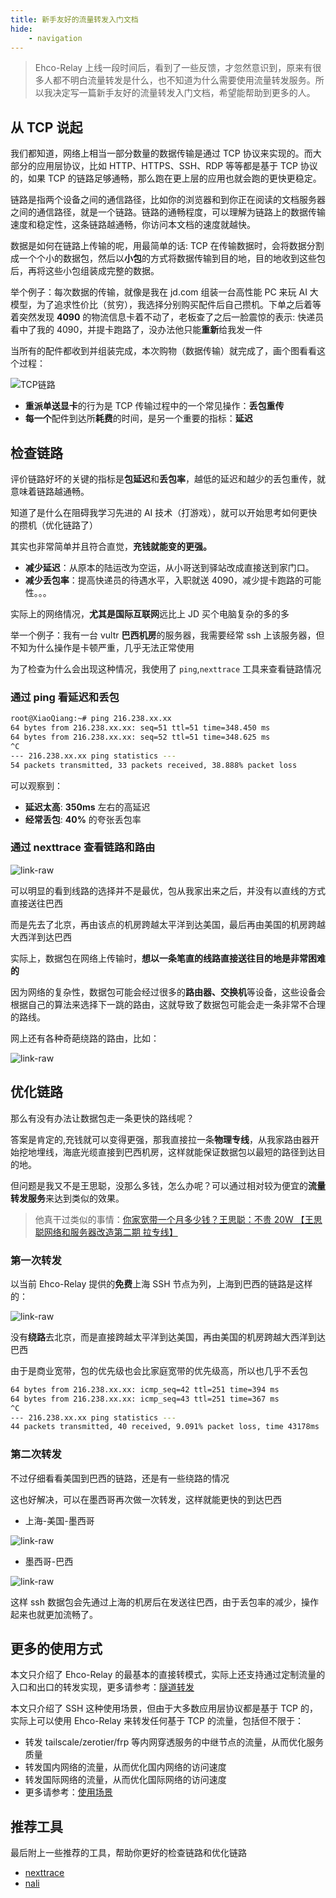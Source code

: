 ```yaml
---
title: 新手友好的流量转发入门文档
hide:
    - navigation
---
```


> Ehco-Relay 上线一段时间后，看到了一些反馈，才忽然意识到，原来有很多人都不明白流量转发是什么，也不知道为什么需要使用流量转发服务。所以我决定写一篇新手友好的流量转发入门文档，希望能帮助到更多的人。

## 从 TCP 说起

我们都知道，网络上相当一部分数量的数据传输是通过 TCP 协议来实现的。而大部分的应用层协议，比如 HTTP、HTTPS、SSH、RDP 等等都是基于 TCP 协议的，如果 TCP 的链路足够通畅，那么跑在更上层的应用也就会跑的更快更稳定。

链路是指两个设备之间的通信路径，比如你的浏览器和到你正在阅读的文档服务器之间的通信路径，就是一个链路。链路的通畅程度，可以理解为链路上的数据传输速度和稳定性，这条链路越通畅，你访问本文档的速度就越快。

数据是如何在链路上传输的呢，用最简单的话: TCP 在传输数据时，会将数据分割成一个个小的数据包，然后以**小包**的方式将数据传输到目的地，目的地收到这些包后，再将这些小包组装成完整的数据。

举个例子：每次数据的传输，就像是我在 jd.com 组装一台高性能 PC 来玩 AI 大模型，为了追求性价比（贫穷），我选择分别购买配件后自己攒机。下单之后着等着突然发现 **4090** 的物流信息卡着不动了，老板查了之后一脸震惊的表示: 快递员看中了我的 4090，并提卡跑路了，没办法他只能**重新**给我发一件

当所有的配件都收到并组装完成，本次购物（数据传输）就完成了，画个图看看这个过程：

![TCP链路](assets/intro/buy-pc-1.png)

-   **重派单送显卡**的行为是 TCP 传输过程中的一个常见操作：**丢包重传**
-   **每一个**配件到达所**耗费**的时间，是另一个重要的指标：**延迟**

## 检查链路

评价链路好坏的关键的指标是**包延迟**和**丢包率**，越低的延迟和越少的丢包重传，就意味着链路越通畅。

知道了是什么在阻碍我学习先进的 AI 技术（打游戏），就可以开始思考如何更快的攒机（优化链路了）

其实也非常简单并且符合直觉，**充钱就能变的更强。**

-   **减少延迟**：从原本的陆运改为空运，从小哥送到驿站改成直接送到家门口。
-   **减少丢包率**：提高快递员的待遇水平，入职就送 4090，减少提卡跑路的可能性。。。

实际上的网络情况，**尤其是国际互联网**远比上 JD 买个电脑复杂的多的多

举一个例子：我有一台 vultr **巴西机房**的服务器，我需要经常 ssh 上该服务器，但不知为什么操作是卡顿严重，几乎无法正常使用

为了检查为什么会出现这种情况，我使用了 `ping`,`nexttrace` 工具来查看链路情况

### 通过 ping 看延迟和丢包

```bash
root@XiaoQiang:~# ping 216.238.xx.xx
64 bytes from 216.238.xx.xx: seq=51 ttl=51 time=348.450 ms
64 bytes from 216.238.xx.xx: seq=52 ttl=51 time=348.625 ms
^C
--- 216.238.xx.xx ping statistics ---
54 packets transmitted, 33 packets received, 38.888% packet loss
```

可以观察到：

-   **延迟太高**: **350ms** 左右的高延迟
-   **经常丢包**: **40%** 的夸张丢包率

### 通过 nexttrace 查看链路和路由

![link-raw](assets/intro/link-raw.png)

可以明显的看到线路的选择并不是最优，包从我家出来之后，并没有以直线的方式直接送往巴西

而是先去了北京，再由该点的机房跨越太平洋到达美国，最后再由美国的机房跨越大西洋到达巴西

实际上，数据包在网络上传输时，**想以一条笔直的线路直接送往目的地是非常困难的**

因为网络的复杂性，数据包可能会经过很多的**路由器、交换机**等设备，这些设备会根据自己的算法来选择下一跳的路由，这就导致了数据包可能会走一条非常不合理的路线。

网上还有各种奇葩绕路的路由，比如：

![link-raw](assets/intro/link-hhh.jpg)

## 优化链路

那么有没有办法让数据包走一条更快的路线呢？

答案是肯定的,充钱就可以变得更强，那我直接拉一条**物理专线**，从我家路由器开始挖地埋线，海底光缆直接到巴西机房，这样就能保证数据包以最短的路径到达目的地。

但问题是我又不是王思聪，没那么多钱，怎么办呢？可以通过相对较为便宜的**流量转发服务**来达到类似的效果。

> 他真干过类似的事情：[你家宽带一个月多少钱？王思聪：不贵 20W 【王思聪网络和服务器改造第二期 拉专线】](https://www.youtube.com/watch?v=qBArigGkVWc)

### 第一次转发

以当前 Ehco-Relay 提供的**免费**上海 SSH 节点为列，上海到巴西的链路是这样的：

![link-raw](assets/intro/link-sh-bz.png)

没有**绕路**去北京，而是直接跨越太平洋到达美国，再由美国的机房跨越大西洋到达巴西

由于是商业宽带，包的优先级也会比家庭宽带的优先级高，所以也几乎不丢包

```bash
64 bytes from 216.238.xx.xx: icmp_seq=42 ttl=251 time=394 ms
64 bytes from 216.238.xx.xx: icmp_seq=43 ttl=251 time=367 ms
^C
--- 216.238.xx.xx ping statistics ---
44 packets transmitted, 40 received, 9.091% packet loss, time 43178ms
```

### 第二次转发

不过仔细看看美国到巴西的链路，还是有一些绕路的情况

这也好解决，可以在墨西哥再次做一次转发，这样就能更快的到达巴西

-   上海-美国-墨西哥

![link-raw](assets/intro/link-sh-Mexico.png)

-   墨西哥-巴西

![link-raw](assets/intro/link-Mexico-bz.png)

这样 ssh 数据包会先通过上海的机房后在发送往巴西，由于丢包率的减少，操作起来也就更加流畅了。

## 更多的使用方式

本文只介绍了 Ehco-Relay 的最基本的直接转模式，实际上还支持通过定制流量的入口和出口的转发实现，更多请参考：[隧道转发](rule/tunnel.md)

本文只介绍了 SSH 这种使用场景，但由于大多数应用层协议都是基于 TCP 的，实际上可以使用 Ehco-Relay 来转发任何基于 TCP 的流量，包括但不限于：

-   转发 tailscale/zerotier/frp 等内网穿透服务的中继节点的流量，从而优化服务质量
-   转发国内网络的流量，从而优化国内网络的访问速度
-   转发国际网络的流量，从而优化国际网络的访问速度
-   更多请参考：[使用场景](usage/relay.md)

## 推荐工具

最后附上一些推荐的工具，帮助你更好的检查链路和优化链路

-   [nexttrace](https://github.com/nxtrace/NTrace-core)
-   [nali](https://github.com/zu1k/nali)
